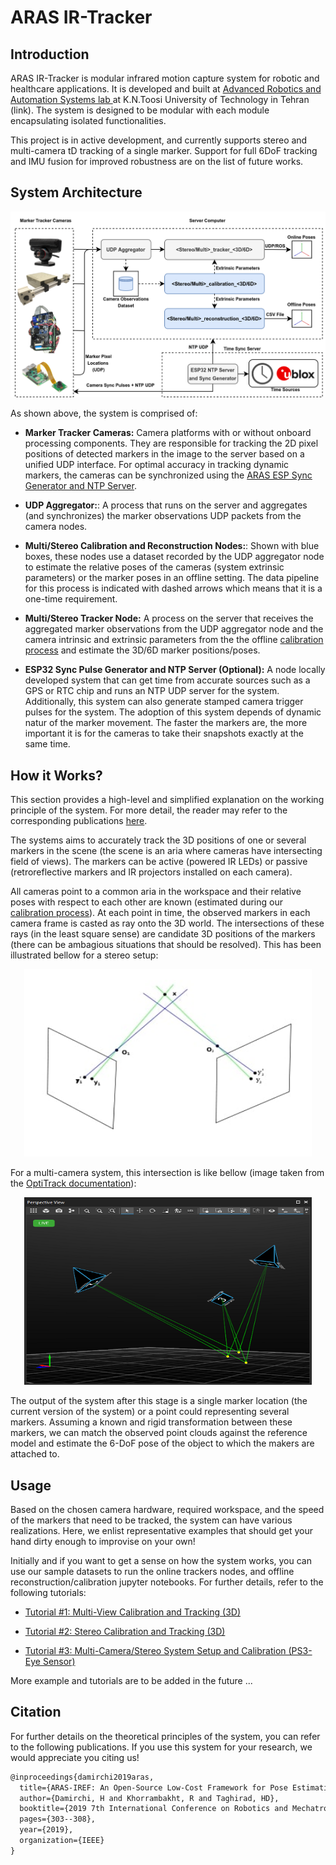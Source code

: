 # ARAS IR-Tracker
## Introduction

ARAS IR-Tracker is modular infrared motion capture system for robotic and healthcare applications. It is developed and built at [Advanced Robotics and Automation Systems lab ](aras.kntu.ac.ir) at K.N.Toosi University of Technology in Tehran (link). The system is designed to be modular with each module encapsulating isolated functionalities.

This project is in active development, and currently supports stereo and multi-camera tD tracking of a single marker. Support for full 6DoF tracking and IMU fusion for improved robustness are on the list of future works. 

## System Architecture

![System Overall Architecture](/doc/system_architecture.png)

As shown above, the system is comprised of:

- **Marker Tracker Cameras:** Camera platforms with or without onboard processing components. They are responsible for tracking the 2D pixel positions of detected markers in the image to the server based on a unified UDP interface. For optimal accuracy in tracking dynamic markers, the cameras can be synchronized using the [ARAS ESP Sync Generator and NTP Server](void). 

- **UDP Aggregator:**: A process that runs on the server and aggregates (and synchronizes) the marker observations UDP packets from the camera nodes.

- **Multi/Stereo Calibration and Reconstruction Nodes:**: Shown with blue boxes, these nodes use a dataset recorded by the UDP aggregator node to estimate the relative poses of the cameras (system extrinsic parameters) or the marker poses in an offline setting. The data pipeline for this process is indicated with dashed arrows which means that it is a one-time requirement. 

- **Multi/Stereo Tracker Node:** A process on the server that receives the aggregated marker observations from the UDP aggregator node and the camera intrinsic and extrinsic parameters from the the offline [calibration process](void) and estimate the 3D/6D marker positions/poses.

- **ESP32 Sync Pulse Generator and NTP Server (Optional):** A node locally developed system that can get time from accurate sources such as a GPS or RTC chip and runs an NTP UDP server for the system. Additionally, this system can also generate stamped camera trigger pulses for the system. The adoption of this system depends of dynamic natur of the marker movement. The faster the markers are, the more important it is for the cameras to take their snapshots exactly at the same time. 

## How it Works?

This section provides a high-level and simplified explanation on the working principle of the system. For more detail, the reader may refer to the corresponding publications [here](#citation). 

The systems aims to accurately track the 3D positions of one or several markers in the scene (the scene is an aria where cameras have intersecting field of views). The markers can be active (powered IR LEDs) or passive (retroreflective markers and IR projectors installed on each camera). 

All cameras point to a common aria in the workspace and their relative poses with respect to each other are known (estimated during our [calibration process]()). At each point in time, the observed markers in each camera frame is casted as ray onto the 3D world. The intersections of these rays (in the least square sense) are candidate 3D positions of the markers (there can be ambagious situations that should be resolved). This has been illustrated bellow for a stereo setup:

<p align="center">
  <img width="460" height="300" src="/doc/stereo_ray_intersection.jpg">
</p>

For a multi-camera system, this intersection is like bellow (image taken from the [OptiTrack documentation](https://v22.wiki.optitrack.com/index.php?title=Reconstruction_and_2D_Mode)):

<p align="center">
  <img width="460" height="300" src="/doc/optitrack_rays.png">
</p>

The output of the system after this stage is a single marker location (the current version of the system) or a point could representing several markers. Assuming a known and rigid transformation between these markers, we can match the observed point clouds against the reference model and estimate the 6-DoF pose of the object to which the makers are attached to.  

## Usage
Based on the chosen camera hardware, required workspace, and the speed of the markers that need to be tracked, the system can have various realizations. Here, we enlist representative examples that should get your hand dirty enough to improvise on your own! 

Initially and if you want to get a sense on how the system works, you can use our sample datasets to run the online trackers nodes, and offline reconstruction/calibration jupyter notebooks. For further details, refer to the following tutorials:

- [Tutorial #1: Multi-View Calibration and Tracking (3D)](/doc/tutorial1_multi_3d.md)

- [Tutorial #2: Stereo Calibration and Tracking (3D)](/doc/tutorial2_stereo_3d.md)

- [Tutorial #3: Multi-Camera/Stereo System Setup and Calibration (PS3-Eye Sensor)](/main/doc/tutorial2_stereo_3d.md)

More example and tutorials are to be added in the future ... 
## Citation

For further details on the theoretical principles of the system, you can refer to the following publications. If you use this system for your research, we would appreciate you citing us! 

```latex
@inproceedings{damirchi2019aras,
  title={ARAS-IREF: An Open-Source Low-Cost Framework for Pose Estimation},
  author={Damirchi, H and Khorrambakht, R and Taghirad, HD},
  booktitle={2019 7th International Conference on Robotics and Mechatronics (ICRoM)},
  pages={303--308},
  year={2019},
  organization={IEEE}
}
```
